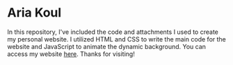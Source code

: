 # Aria Koul
In this repository, I've included the code and attachments I used to create my personal website. I utilized HTML and CSS to write the main code for the website and JavaScript to animate the dynamic background. You can access my website [here](https://ariakoul.github.io/). Thanks for visiting!



